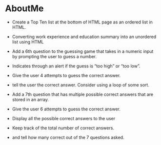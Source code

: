 # AboutMe

- Create a Top Ten list at the bottom of HTML page as an ordered list in HTML.

- Converting work experience and education summary into an unordered list using HTML

- Add a 6th question to the guessing game that takes in a numeric input by prompting the user to guess a number.
- Indicates through an alert if the guess is “too high” or “too low”.
- Give the user 4 attempts to guess the correct answer.
-  tell the user the correct answer. Consider using a loop of some sort.
- Add a 7th question that has multiple possible correct answers that are stored in an array.
- Give the user 6 attempts to guess the correct answer.
- Display all the possible correct answers to the user
- Keep track of the total number of correct answers.
- and tell how many correct out of the 7 questions asked.